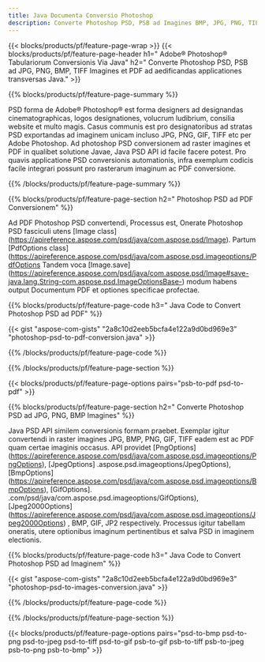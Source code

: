 ```yaml
---
title: Java Documenta Conversio Photoshop
description: Converte Photoshop PSD, PSB ad Imagines BMP, JPG, PNG, TIFF et PDF per bibliothecam Javam.
---
```


{{< blocks/products/pf/feature-page-wrap >}}
{{< blocks/products/pf/feature-page-header h1=" Adobe® Photoshop® Tabulariorum Conversionis Via Java" h2=" Converte Photoshop PSD, PSB ad JPG, PNG, BMP, TIFF Imagines et PDF ad aedificandas applicationes transversas Java." >}}

{{% blocks/products/pf/feature-page-summary %}}

PSD forma de Adobe® Photoshop® est forma designers ad designandas cinematographicas, logos designationes, volucrum ludibrium, consilia website et multo magis. Casus communis est pro designatoribus ad stratas PSD exportandas ad imaginem unicam incluso JPG, PNG, GIF, TIFF etc per Adobe Photoshop. Ad photoshop PSD conversionem ad raster imagines et PDF in qualibet solutione Javae, Java PSD API id facile facere potest. Pro quavis applicatione PSD conversionis automationis, infra exemplum codicis facile integrari possunt pro rasterarum imaginum ac PDF conversione.

{{% /blocks/products/pf/feature-page-summary  %}}

{{% blocks/products/pf/feature-page-section  h2=" Photoshop PSD ad PDF Conversionem" %}}

Ad PDF Photoshop PSD convertendi, Processus est, Onerate Photoshop PSD fasciculi utens [Image class] (https://apireference.aspose.com/psd/java/com.aspose.psd/Image). Partum [PdfOptions class] (https://apireference.aspose.com/psd/java/com.aspose.psd.imageoptions/PdfOptions Tandem voca [Image.save] (https://apireference.aspose.com/psd/java/com.aspose.psd/Image#save-java.lang.String-com.aspose.psd.ImageOptionsBase-) modum habens output Documentum PDF et optiones specificae profectae.

{{% blocks/products/pf/feature-page-code h3=" Java Code to Convert Photoshop PSD ad PDF" %}}

{{< gist "aspose-com-gists" "2a8c10d2eeb5bcfa4e122a9d0bd969e3" "photoshop-psd-to-pdf-conversion.java" >}}

{{% /blocks/products/pf/feature-page-code  %}}

{{% /blocks/products/pf/feature-page-section %}}

{{< blocks/products/pf/feature-page-options pairs="psb-to-pdf psd-to-pdf" >}}

{{% blocks/products/pf/feature-page-section  h2=" Converte Photoshop PSD ad JPG, PNG, BMP Imagines" %}}

Java PSD API similem conversionis formam praebet. Exemplar igitur convertendi in raster imagines JPG, BMP, PNG, GIF, TIFF eadem est ac PDF quam certae imaginis occasus. API providet [PngOptions] (https://apireference.aspose.com/psd/java/com.aspose.psd.imageoptions/PngOptions), [JpegOptions] .aspose.psd.imageoptions/JpegOptions), [BmpOptions] (https://apireference.aspose.com/psd/java/com.aspose.psd.imageoptions/BmpOptions), [GifOptions]. .com/psd/java/com.aspose.psd.imageoptions/GifOptions), [Jpeg2000Options] (https://apireference.aspose.com/psd/java/com.aspose.psd.imageoptions/Jpeg2000Options) , BMP, GIF, JP2 respectively. Processus igitur tabellam oneratis, utere optionibus imaginum pertinentibus et salva PSD in imaginem electionis.

{{% blocks/products/pf/feature-page-code h3=" Java Code to Convert Photoshop PSD ad Imaginem" %}}

{{< gist "aspose-com-gists" "2a8c10d2eeb5bcfa4e122a9d0bd969e3" "photoshop-psd-to-images-conversion.java" >}}

{{% /blocks/products/pf/feature-page-code  %}}

{{% /blocks/products/pf/feature-page-section %}}

{{< blocks/products/pf/feature-page-options pairs="psd-to-bmp psd-to-png psd-to-jpeg psd-to-tiff psd-to-gif psb-to-gif psb-to-tiff psb-to-jpeg psb-to-png psb-to-bmp" >}}
